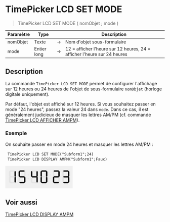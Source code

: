 # TimePicker LCD SET MODE

> TimePicker LCD SET MODE ( nomObjet ; mode )

| Paramètre | Type |     | Description |
| --- | --- | --- | --- |
| nomObjet | Texte | → | Nom d'objet sous-formulaire |
| mode | Entier long | → | 12 = afficher l'heure sur 12 heures, 24 = afficher l'heure sur 24 heures |

## Description

La commande `TimePicker LCD SET MODE` permet de configurer l'affichage sur 12 heures ou 24 heures de l'objet de sous-formulaire `nomObjet` (horloge digitale uniquement).

Par défaut, l'objet est affiché sur 12 heures. Si vous souhaitez passer en mode "24 heures", passez la valeur 24 dans `mode`. Dans ce cas, il est généralement judicieux de masquer les lettres AM/PM (cf. commande [TimePicker LCD AFFICHER AMPM](TimePicker%20LCD%20DISPLAY%20AMPM.fr.md)).

### Exemple  

On souhaite passer en mode 24 heures et masquer les lettres AM/PM :

```4d
 TimePicker LCD SET MODE("Subform1";24)
 TimePicker LCD DISPLAY AMPM("Subform1";Faux)
```

![](../images/pict1239968.fr.png)

## Voir aussi

[TimePicker LCD DISPLAY AMPM](TimePicker%20LCD%20DISPLAY%20AMPM.fr.md)